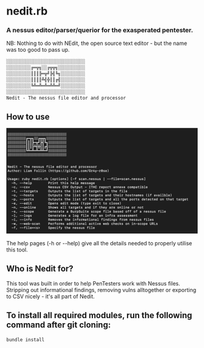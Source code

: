 # nedit.rb
### A nessus editor/parser/querior for the exasperated pentester. 
NB: Nothing to do with NEdit, the open source text editor - but the name was too good to pass up.

<pre><code>░░░░░░░░░░░░░░░░░░░░░░░░░░░░░ 
░░░░░░░░░╔═╦╗░░╔╦╦╗░░░░░░░░░░  
░░░░░░░░░║║║╠═╦╝╠╣╚╗░░░░░░░░░ 
░░░░░░░░░║║║║╩╣╬║║╔╣░░░░░░░░░ 
░░░░░░░░░╚╩═╩═╩═╩╩═╝░░░░░░░░░ 
░░░░░░░░░░░░░░░░░░░░░░░░░░░░░ 
Nedit - The nessus file editor and processor
</code></pre>
## How to use

<img src='./images/help.png'>

The help pages (-h or --help) give all the details needed to properly utilise this tool.

## Who is Nedit for?

This tool was built in order to help PenTesters work with Nessus files. Stripping out informational findings, removing vulns alltogether or exporting to CSV nicely - it's all part of Nedit.

## To install all required modules, run the following command after git cloning:

<pre><code>bundle install
</code></pre>



